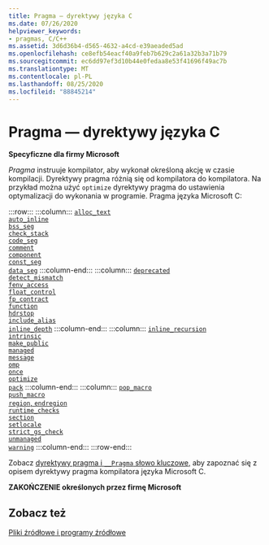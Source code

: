 ```yaml
---
title: Pragma — dyrektywy języka C
ms.date: 07/26/2020
helpviewer_keywords:
- pragmas, C/C++
ms.assetid: 3d6d36b4-d565-4632-a4cd-e39aeaded5ad
ms.openlocfilehash: ce8efb54eacf40a9feb7b629c2a61a32b3a71b79
ms.sourcegitcommit: ec6dd97ef3d10b44e0fedaa8e53f41696f49ac7b
ms.translationtype: MT
ms.contentlocale: pl-PL
ms.lasthandoff: 08/25/2020
ms.locfileid: "88845214"
---
```

# <a name="c-pragmas"></a>Pragma — dyrektywy języka C

**Specyficzne dla firmy Microsoft**

*Pragma* instruuje kompilator, aby wykonał określoną akcję w czasie kompilacji. Dyrektywy pragma różnią się od kompilatora do kompilatora. Na przykład można użyć `optimize` dyrektywy pragma do ustawienia optymalizacji do wykonania w programie. Pragma języka Microsoft C:

:::row:::
    :::column:::
        [`alloc_text`](../preprocessor/alloc-text.md)\
        [`auto_inline`](../preprocessor/auto-inline.md)\
        [`bss_seg`](../preprocessor/bss-seg.md)\
        [`check_stack`](../preprocessor/check-stack.md)\
        [`code_seg`](../preprocessor/code-seg.md)\
        [`comment`](../preprocessor/comment-c-cpp.md)\
        [`component`](../preprocessor/component.md)\
        [`const_seg`](../preprocessor/const-seg.md)\
        [`data_seg`](../preprocessor/data-seg.md)
    :::column-end:::
    :::column:::
        [`deprecated`](../preprocessor/deprecated-c-cpp.md)\
        [`detect_mismatch`](../preprocessor/detect-mismatch.md)\
        [`fenv_access`](../preprocessor/fenv-access.md)\
        [`float_control`](../preprocessor/float-control.md)\
        [`fp_contract`](../preprocessor/fp-contract.md)\
        [`function`](../preprocessor/function-c-cpp.md)\
        [`hdrstop`](../preprocessor/hdrstop.md)\
        [`include_alias`](../preprocessor/include-alias.md)\
        [`inline_depth`](../preprocessor/inline-depth.md)
    :::column-end:::
    :::column:::
        [`inline_recursion`](../preprocessor/inline-recursion.md)\
        [`intrinsic`](../preprocessor/intrinsic.md)\
        [`make_public`](../preprocessor/make-public.md)\
        [`managed`](../preprocessor/managed-unmanaged.md)\
        [`message`](../preprocessor/message.md)\
        [`omp`](../preprocessor/omp.md)\
        [`once`](../preprocessor/once.md)\
        [`optimize`](../preprocessor/optimize.md)\
        [`pack`](../preprocessor/pack.md)
    :::column-end:::
    :::column:::
        [`pop_macro`](../preprocessor/pop-macro.md)\
        [`push_macro`](../preprocessor/push-macro.md)\
        [`region`, `endregion`](../preprocessor/region-endregion.md)\
        [`runtime_checks`](../preprocessor/runtime-checks.md)\
        [`section`](../preprocessor/section.md)\
        [`setlocale`](../preprocessor/setlocale.md)\
        [`strict_gs_check`](../preprocessor/strict-gs-check.md)\
        [`unmanaged`](../preprocessor/managed-unmanaged.md)\
        [`warning`](../preprocessor/warning.md)
    :::column-end:::
:::row-end:::

Zobacz [dyrektywy pragma i `__Pragma` słowo kluczowe,](../preprocessor/pragma-directives-and-the-pragma-keyword.md) aby zapoznać się z opisem dyrektywy pragma kompilatora języka Microsoft C.

**ZAKOŃCZENIE określonych przez firmę Microsoft**

## <a name="see-also"></a>Zobacz też

[Pliki źródłowe i programy źródłowe](../c-language/source-files-and-source-programs.md)
